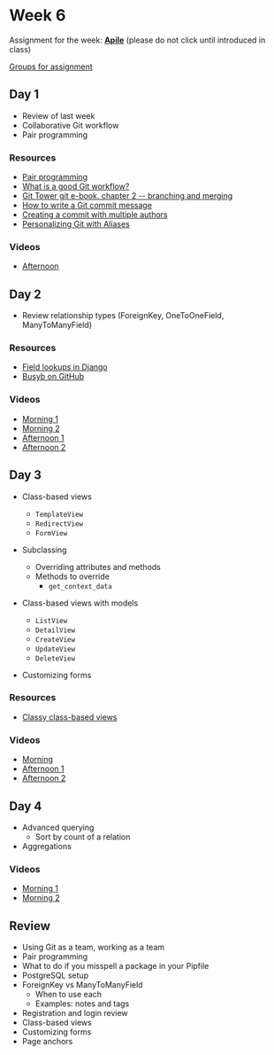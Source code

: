 # Week 6

Assignment for the week: [**Apile**](https://classroom.github.com/g/dH2TgkW2) (please do not click until introduced in class)

[Groups for assignment](group-project-1-groups.md)

## Day 1

- Review of last week
- Collaborative Git workflow
- Pair programming

### Resources

- [Pair programming](pair-programming.md)
- [What is a good Git workflow?](https://help.github.com/articles/what-is-a-good-git-workflow/)
- [Git Tower git e-book, chapter 2 -- branching and merging](https://www.git-tower.com/learn/git/ebook/en/command-line/branching-merging/branching-can-change-your-life#start)
- [How to write a Git commit message](https://chris.beams.io/posts/git-commit/)
- [Creating a commit with multiple authors](https://help.github.com/articles/creating-a-commit-with-multiple-authors/)
- [Personalizing Git with Aliases](https://alistapart.com/blog/post/personalizing-git-with-aliases)

### Videos

- [Afternoon](https://drive.google.com/file/d/1-jZ6qRIDtS2hivOxqT0noJsMH0OByguC/view)

## Day 2

- Review relationship types (ForeignKey, OneToOneField, ManyToManyField)

### Resources

- [Field lookups in Django](https://docs.djangoproject.com/en/2.1/ref/models/querysets/#id4)
- [Busyb on GitHub](https://github.com/momentum-cohort-2019-02/busyb)

### Videos

- [Morning 1](https://drive.google.com/file/d/1D_NFB8AES_vK6_T28U4QbwYXbBnkUbXN/view)
- [Morning 2](https://drive.google.com/file/d/1y3pJQ9nu-KZ3xagT3Y6Qix9aJCk4TIP3/view)
- [Afternoon 1](https://drive.google.com/file/d/1RQkz63HNtN4FydNlKP_xwmSEXtL1YrFu/view)
- [Afternoon 2](https://drive.google.com/file/d/1sS7u68AT3QHb0YiaVp0UR4GwZXQ_s9fm/view)

## Day 3

- Class-based views

  - `TemplateView`
  - `RedirectView`
  - `FormView`

- Subclassing

  - Overriding attributes and methods
  - Methods to override
    - `get_context_data`

- Class-based views with models
  - `ListView`
  - `DetailView`
  - `CreateView`
  - `UpdateView`
  - `DeleteView`

- Customizing forms

### Resources

- [Classy class-based views](http://ccbv.co.uk/)

### Videos

- [Morning](https://drive.google.com/file/d/1TCRtYu-9tV2Tzqm_cTquhGWvtRAdx1wm/view)
- [Afternoon 1](https://drive.google.com/file/d/1ZUqkVwmQBPtFj8UnxJqAgRTmEk95COgz/view)
- [Afternoon 2](https://drive.google.com/file/d/1TX83eAwb-2R-lNRcDL8-Cdt90yC5aOmK/view)

## Day 4

- Advanced querying
  - Sort by count of a relation
- Aggregations

### Videos

- [Morning 1](https://drive.google.com/file/d/1VzH1lUq8fxH5dzpiRb0FC43xBm7XSsNF/view)
- [Morning 2](https://drive.google.com/file/d/1vKnQCfVlibmYHkb7O1L0dqIMoB2DR7iC/view)

## Review

- Using Git as a team, working as a team
- Pair programming
- What to do if you misspell a package in your Pipfile
- PostgreSQL setup
- ForeignKey vs ManyToManyField
  - When to use each
  - Examples: notes and tags
- Registration and login review
- Class-based views
- Customizing forms
- Page anchors
